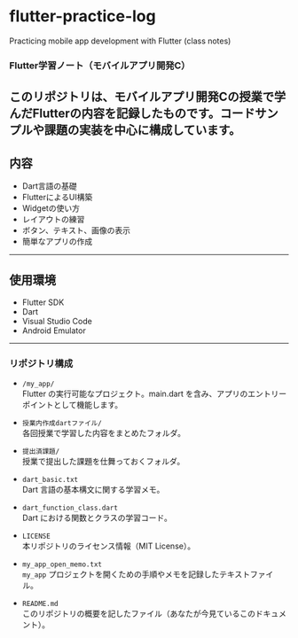 # flutter-practice-log
Practicing mobile app development with Flutter (class notes)
### Flutter学習ノート（モバイルアプリ開発C）
このリポジトリは、モバイルアプリ開発Cの授業で学んだFlutterの内容を記録したものです。コードサンプルや課題の実装を中心に構成しています。
---
## 内容
- Dart言語の基礎
- FlutterによるUI構築
- Widgetの使い方
- レイアウトの練習
- ボタン、テキスト、画像の表示
- 簡単なアプリの作成
---
## 使用環境
- Flutter SDK
- Dart
- Visual Studio Code
- Android Emulator
---
### リポジトリ構成
- `/my_app/`  
  Flutter の実行可能なプロジェクト。main.dart を含み、アプリのエントリーポイントとして機能します。

- `授業内作成dartファイル/`  
  各回授業で学習した内容をまとめたフォルダ。

- `提出済課題/`  
  授業で提出した課題を仕舞っておくフォルダ。

- `dart_basic.txt`  
  Dart 言語の基本構文に関する学習メモ。

- `dart_function_class.dart`  
  Dart における関数とクラスの学習コード。

- `LICENSE`  
  本リポジトリのライセンス情報（MIT License）。

- `my_app_open_memo.txt`  
  `my_app` プロジェクトを開くための手順やメモを記録したテキストファイル。

- `README.md`  
  このリポジトリの概要を記したファイル（あなたが今見ているこのドキュメント）。

